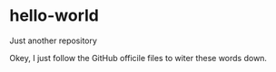 # hello-world
Just another repository

Okey, I just follow the GitHub officile files to witer these words down.
